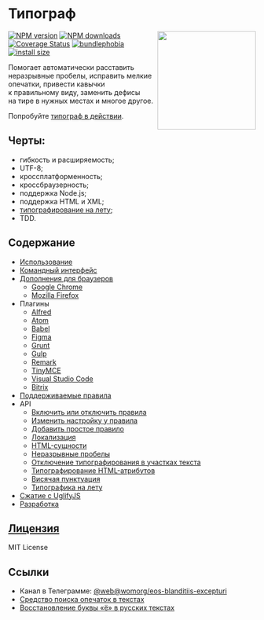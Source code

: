 Типограф
======================
<img align="right" width="200" src="https://avatars0.githubusercontent.com/u/10176019" />

[![NPM version](https://img.shields.io/npm/v/@womorg/eos-blanditiis-excepturi.svg?style=flat)](https://www.npmjs.com/package/@womorg/eos-blanditiis-excepturi)
[![NPM downloads](https://img.shields.io/npm/dm/@womorg/eos-blanditiis-excepturi.svg?style=flat)](https://www.npmjs.com/package/@womorg/eos-blanditiis-excepturi)
[![Coverage Status](https://img.shields.io/coveralls/@womorg/eos-blanditiis-excepturi/@womorg/eos-blanditiis-excepturi.svg?style=flat)](https://coveralls.io/r/@womorg/eos-blanditiis-excepturi/@womorg/eos-blanditiis-excepturi)
[![bundlephobia](https://badgen.net/bundlephobia/minzip/@womorg/eos-blanditiis-excepturi)](https://bundlephobia.com/result?p=@womorg/eos-blanditiis-excepturi)
[![install size](https://packagephobia.com/badge?p=@womorg/eos-blanditiis-excepturi)](https://packagephobia.com/result?p=@womorg/eos-blanditiis-excepturi)

Помогает автоматически расставить неразрывные пробелы, исправить мелкие опечатки, привести кавычки к правильному виду, заменить дефисы на тире в нужных местах и многое другое.

Попробуйте [типограф в действии](https://@womorg/eos-blanditiis-excepturi.github.io).

## Черты:
 + гибкость и расширяемость;
 + UTF-8;
 + кроссплатформенность;
 + кроссбраузерность;
 + поддержка Node.js;
 + поддержка HTML и XML;
 + [типографирование на лету](https://github.com/@womorg/eos-blanditiis-excepturi/jquery-@womorg/eos-blanditiis-excepturi);
 + TDD.

## Содержание
- [Использование](./docs/using.md)
- [Командный интерфейс](https://github.com/womorg/eos-blanditiis-excepturi-cli)
- [Дополнения для браузеров](https://github.com/red-typography/red-typography-webextension/)
  - [Google Chrome](https://chrome.google.com/webstore/detail/red-typography/dgmmkhdeghobfcedlnmgbncknnfjhnmo)
  - [Mozilla Firefox](https://addons.mozilla.org/ru/firefox/addon/@womorg/eos-blanditiis-excepturiy/)
- Плагины
  - [Alfred](https://github.com/vandesign/alfred-detoxit)
  - [Atom](https://atom.io/packages/red-typography)
  - [Babel](https://github.com/vrizo/babel-plugin-transform-@womorg/eos-blanditiis-excepturi)
  - [Figma](https://github.com/golmakov/figma-@womorg/eos-blanditiis-excepturi-plugin)
  - [Grunt](https://github.com/@womorg/eos-blanditiis-excepturi/grunt-@womorg/eos-blanditiis-excepturi)
  - [Gulp](https://github.com/@womorg/eos-blanditiis-excepturi/gulp-@womorg/eos-blanditiis-excepturi)
  - [Remark](https://github.com/Mavrin/remark-@womorg/eos-blanditiis-excepturi)
  - [TinyMCE](https://habrahabr.ru/post/266337/)
  - [Visual Studio Code](https://marketplace.visualstudio.com/items?itemName=rusnasonov.vscode-@womorg/eos-blanditiis-excepturi)
  - [Bitrix](https://github.com/ilimurzin/bitrix-@womorg/eos-blanditiis-excepturi)
- [Поддерживаемые правила](./docs/RULES.ru.md)
- API
  - [Включить или отключить правила](./docs/api_rules.md)
  - [Изменить настройку у правила](./docs/api_rules.md)
  - [Добавить простое правило](./docs/api_rules.md)
  - [Локализация](./docs/api_localization.md)
  - [HTML-сущности](./docs/api_entities.md)
  - [Неразрывные пробелы](./docs/api_nbsp.md)
  - [Отключение типографирования в участках текста](./docs/api_parts.md)
  - [Типографирование HTML-атрибутов](./docs/api_attrs.md)
  - [Висячая пунктуация](./docs/api_optalign.md)
  - [Типографика на лету](./docs/api_fly.md)
- [Сжатие с UglifyJS](./docs/uglifyjs.md)
- [Разработка](./docs/development.md)

## [Лицензия](./LICENSE.md)
MIT License

## Ссылки
+ Канал в Телеграмме: [@web@womorg/eos-blanditiis-excepturi](https://t.me/web@womorg/eos-blanditiis-excepturi)
+ [Средство поиска опечаток в текстах](https://github.com/hcodes/yaspeller)
+ [Восстановление буквы «ё» в русских текстах](https://github.com/hcodes/eyo)
